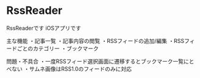 # RssReader
RssReaderです
iOSアプリです

主な機能
・記事一覧
・記事内容の閲覧
・RSSフィードの追加/編集
・RSSフィードごとのカテゴリー
・ブックマーク

問題・不具合
・一度RSSフィード選択画面に遷移するとブックマーク一覧にとべない
・サムネ画像はRSS1.0のフィードのみに対応
